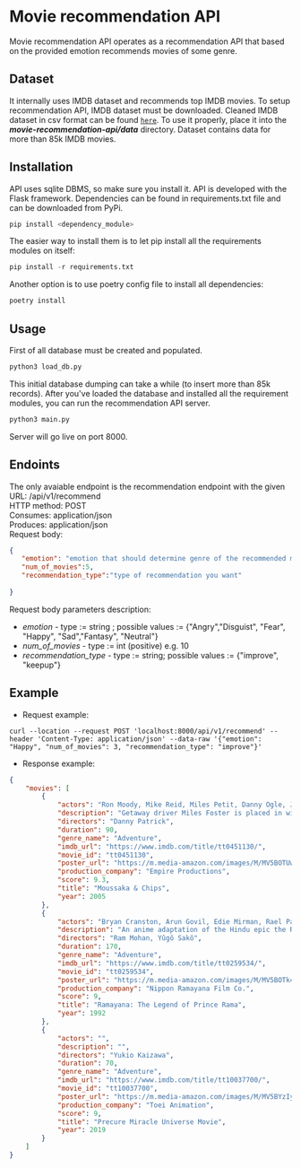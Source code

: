 # Movie recommendation API

Movie recommendation API operates as a recommendation API that based on the provided emotion recommends movies of some genre. 


## Dataset 

It internally uses IMDB dataset and recommends top IMDB movies. To setup recommendation API, IMDB dataset must be downloaded. Cleaned IMDB dataset in csv format can be found [`here`](https://drive.google.com/file/d/1Sb6UVwp6HYb7huo74Kbf-XDqQsM334rV/view?usp=sharing). To use it properly, place it into the ***movie-recommendation-api/data*** directory. Dataset contains data for more than 85k IMDB movies.

## Installation 

API uses sqlite DBMS, so make sure you install it. API is developed with the Flask framework. Dependencies can be found in requirements.txt file and can be downloaded from PyPi.
```python
pip install <dependency_module>
```
The easier way to install them is to let pip install all the requirements modules on itself:
```python
pip install -r requirements.txt
```

Another option is to use poetry config file to install all dependencies:
```python
poetry install
```
  

## Usage

First of all database must be created and populated.
```python
python3 load_db.py
```
This initial database dumping can take a while (to insert more than 85k records).
After you've loaded the database and installed all the requirement modules, you can run the recommendation API server.
```python
python3 main.py
```
Server will go live on port 8000.

## Endoints

The only avaiable endpoint is the recommendation endpoint with the given URL: /api/v1/recommend\
HTTP method: POST\
Consumes: application/json\
Produces: application/json\
Request body:
```json
{
   "emotion": "emotion that should determine genre of the recommended movies",
   "num_of_movies":5,
   "recommendation_type":"type of recommendation you want"
    
}
```
Request body parameters description:
- *emotion* - type := string ; possible values := {"Angry","Disguist", "Fear", "Happy", "Sad","Fantasy", "Neutral"}
- *num_of_movies* - type := int (positive) e.g. 10
- *recommendation_type* - type := string; possible values := {"improve", "keepup"}

## Example

- Request example:
```curl
curl --location --request POST 'localhost:8000/api/v1/recommend' --header 'Content-Type: application/json' --data-raw '{"emotion": "Happy", "num_of_movies": 3, "recommendation_type": "improve"}'
```
- Response example:
```json
{
    "movies": [
        {
            "actors": "Ron Moody, Mike Reid, Miles Petit, Danny Ogle, Jason Gerard, Helena Roman, Matthew Hendrickson, Spyros Merianos, Abbie Balchin, Rachel Balchin, Jason Bullet, Ernesto Cantu, Andy Cheeseman, Emily Corcoran, Lynette Creane",
            "description": "Getaway driver Miles Foster is placed in witness protection after the murder of his friend Andres by Astin Brody, a shady underworld boss. Miles is hidden on the Greek Island of Zanthi with...",
            "directors": "Danny Patrick",
            "duration": 90,
            "genre_name": "Adventure",
            "imdb_url": "https://www.imdb.com/title/tt0451130/",
            "movie_id": "tt0451130",
            "poster_url": "https://m.media-amazon.com/images/M/MV5BOTUwMmI1MWEtYzRkNy00NjBkLTllM2YtZmNkNmVjODI1M2Q2XkEyXkFqcGdeQXVyMzA2ODY0NA@@.jpg",
            "production_company": "Empire Productions",
            "score": 9.3,
            "title": "Moussaka & Chips",
            "year": 2005
        },
        {
            "actors": "Bryan Cranston, Arun Govil, Edie Mirman, Rael Padamsee, Namrata Sawhney, James Earl Jones, Shatrughan Sinha, Jinder Walia, Amrish Puri, Mishal Varma, Tom Wyner, Richard Cansino, Shakti Singh, Dilip Sinha, Michael Sorich",
            "description": "An anime adaptation of the Hindu epic the Ramayana, where Lord Ram combats the wicked king Ravana.",
            "directors": "Ram Mohan, Yûgô Sakô",
            "duration": 170,
            "genre_name": "Adventure",
            "imdb_url": "https://www.imdb.com/title/tt0259534/",
            "movie_id": "tt0259534",
            "poster_url": "https://m.media-amazon.com/images/M/MV5BOTk4NGM0NmUtOTc2Yi00NTcxLWE3NGItYzEwODZjNzlhZjE2XkEyXkFqcGdeQXVyNTgyNTA4MjM@.jpg",
            "production_company": "Nippon Ramayana Film Co.",
            "score": 9,
            "title": "Ramayana: The Legend of Prince Rama",
            "year": 1992
        },
        {
            "actors": "",
            "description": "",
            "directors": "Yukio Kaizawa",
            "duration": 70,
            "genre_name": "Adventure",
            "imdb_url": "https://www.imdb.com/title/tt10037700/",
            "movie_id": "tt10037700",
            "poster_url": "https://m.media-amazon.com/images/M/MV5BYzIyMWRkMTktZmYyYy00YzZkLWFlOWEtOGU2MmEyNjVkZDk3XkEyXkFqcGdeQXVyNzEyMDQ1MDA@.jpg",
            "production_company": "Toei Animation",
            "score": 9,
            "title": "Precure Miracle Universe Movie",
            "year": 2019
        }
    ]
}
```



